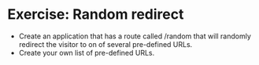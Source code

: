 # Exercise: Random redirect


* Create an application that has a route called /random that will randomly redirect the visitor to on of several pre-defined URLs.
* Create your own list of pre-defined URLs.


